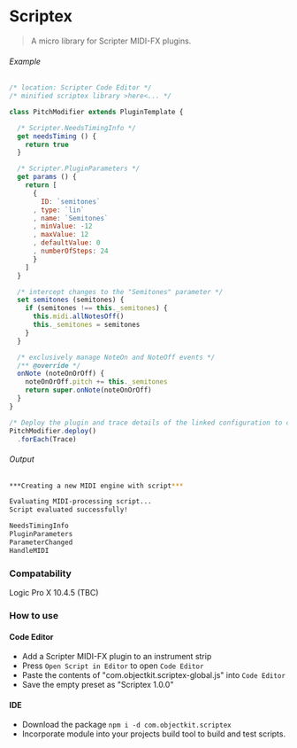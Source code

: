 # Scriptex
> A micro library for Scripter MIDI-FX plugins.

###### Example
```js
/* location: Scripter Code Editor */
/* minified scriptex library >here<... */

class PitchModifier extends PluginTemplate {

  /* Scripter.NeedsTimingInfo */
  get needsTiming () {
    return true
  }

  /* Scripter.PluginParameters */
  get params () {
    return [
      {
        ID: `semitones`
      , type: `lin`
      , name: `Semitones`
      , minValue: -12
      , maxValue: 12
      , defaultValue: 0
      , numberOfSteps: 24
      }
    ]
  }

  /* intercept changes to the "Semitones" parameter */
  set semitones (semitones) {
    if (semitones !== this._semitones) {
      this.midi.allNotesOff()
      this._semitones = semitones
    }
  }

  /* exclusively manage NoteOn and NoteOff events */
  /** @override */
  onNote (noteOnOrOff) {
    noteOnOrOff.pitch += this._semitones
    return super.onNote(noteOnOrOff)
  }
}

/* Deploy the plugin and trace details of the linked configuration to console */
PitchModifier.deploy()
  .forEach(Trace)

```
###### Output
```bash
***Creating a new MIDI engine with script***

Evaluating MIDI-processing script...
Script evaluated successfully!

NeedsTimingInfo
PluginParameters
ParameterChanged
HandleMIDI
```

### Compatability
Logic Pro X 10.4.5 (TBC)

### How to use

#### Code Editor
- Add a Scripter MIDI-FX plugin to an instrument strip
- Press `Open Script in Editor` to open `Code Editor`
- Paste the contents of "com.objectkit.scriptex-global.js" into `Code Editor`
- Save the empty preset as "Scriptex 1.0.0"

#### IDE
- Download the package
  `npm i -d com.objectkit.scriptex`
- Incorporate module into your projects build tool to build and test scripts.
